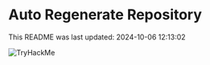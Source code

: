 # Auto Regenerate Repository

This README was last updated: 2024-10-06 12:13:02

 ![TryHackMe](https://tryhackme.com/badge/533634)